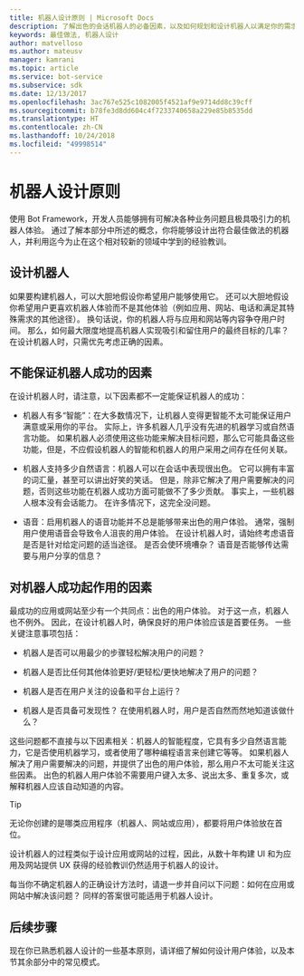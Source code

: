 ```yaml
---
title: 机器人设计原则 | Microsoft Docs
description: 了解出色的会话机器人的必备因素，以及如何规划和设计机器人以满足你的需求并使用户满意。
keywords: 最佳做法, 机器人设计
author: matvelloso
ms.author: mateusv
manager: kamrani
ms.topic: article
ms.service: bot-service
ms.subservice: sdk
ms.date: 12/13/2017
ms.openlocfilehash: 3ac767e525c1082005f4521af9e9714dd8c39cff
ms.sourcegitcommit: b78fe3d8dd604c4f7233740658a229e85b8535dd
ms.translationtype: HT
ms.contentlocale: zh-CN
ms.lasthandoff: 10/24/2018
ms.locfileid: "49998514"
---
```

# <a name="principles-of-bot-design"></a>机器人设计原则

使用 Bot Framework，开发人员能够拥有可解决各种业务问题且极具吸引力的机器人体验。 通过了解本部分中所述的概念，你将能够设计出符合最佳做法的机器人，并利用迄今为止在这个相对较新的领域中学到的经验教训。 

## <a name="designing-a-bot"></a>设计机器人

如果要构建机器人，可以大胆地假设你希望用户能够使用它。 还可以大胆地假设你希望用户更喜欢机器人体验而不是其他体验（例如应用、网站、电话和满足其特殊需求的其他途径）。 换句话说，你的机器人将与应用和网站等内容争夺用户时间。 那么，如何最大限度地提高机器人实现吸引和留住用户的最终目标的几率？ 在设计机器人时，只需优先考虑正确的因素。

## <a name="factors-that-do-not-guarantee-a-bots-success"></a>不能保证机器人成功的因素

在设计机器人时，请注意，以下因素都不一定能保证机器人的成功： 

- 机器人有多“智能”：在大多数情况下，让机器人变得更智能不太可能保证用户满意或采用你的平台。 实际上，许多机器人几乎没有先进的机器学习或自然语言功能。 如果机器人必须使用这些功能来解决目标问题，那么它可能具备这些功能，但是，不应假设机器人的智能和机器人的用户采用之间存在任何关联。

- 机器人支持多少自然语言：机器人可以在会话中表现很出色。 它可以拥有丰富的词汇量，甚至可以讲出好笑的笑话。 但是，除非它解决了用户需要解决的问题，否则这些功能在机器人成功方面可能做不了多少贡献。 事实上，一些机器人根本没有会话能力。 在许多情况下，这完全没问题。

- 语音：启用机器人的语音功能并不总是能够带来出色的用户体验。 通常，强制用户使用语音会导致令人沮丧的用户体验。 在设计机器人时，请始终考虑语音是否是针对给定问题的适当途径。 是否会使环境嘈杂？ 语音是否能够传达需要与用户分享的信息？ 

## <a name="factors-that-do-influence-a-bots-success"></a>对机器人成功起作用的因素

最成功的应用或网站至少有一个共同点：出色的用户体验。 对于这一点，机器人也不例外。 因此，在设计机器人时，确保良好的用户体验应该是首要任务。 一些关键注意事项包括：

- 机器人是否可以用最少的步骤轻松解决用户的问题？

- 机器人是否比任何其他体验更好/更轻松/更快地解决了用户的问题？

- 机器人是否在用户关注的设备和平台上运行？

- 机器人是否具备可发现性？ 在使用机器人时，用户是否自然而然地知道该做什么？

这些问题都不直接与以下因素相关：机器人的智能程度，它具有多少自然语言能力，它是否使用机器学习，或者使用了哪种编程语言来创建它等等。 如果机器人解决了用户需要解决的问题，并提供了出色的用户体验，那么用户不太可能关注这些因素。 出色的机器人用户体验不需要用户键入太多、说出太多、重复多次，或解释机器人应该自动知道的内容。

> [!TIP]
> 无论你创建的是哪类应用程序（机器人、网站或应用），都要将用户体验放在首位。

设计机器人的过程类似于设计应用或网站的过程，因此，从数十年构建 UI 和为应用及网站提供 UX 获得的经验教训仍然适用于机器人的设计。 

每当你不确定机器人的正确设计方法时，请退一步并自问以下问题：如何在应用或网站中解决该问题？ 同样的答案很可能适用于机器人设计。 

## <a name="next-steps"></a>后续步骤

现在你已熟悉机器人设计的一些基本原则，请详细了解如何设计用户体验，以及本节其余部分中的常见模式。